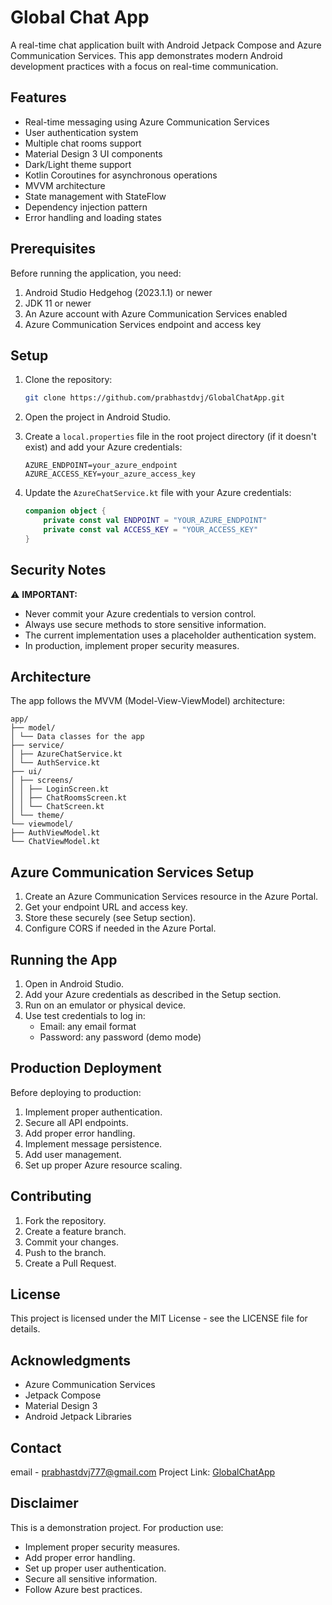 # Global Chat App

A real-time chat application built with Android Jetpack Compose and Azure Communication Services. This app demonstrates modern Android development practices with a focus on real-time communication.

## Features

- Real-time messaging using Azure Communication Services
- User authentication system
- Multiple chat rooms support
- Material Design 3 UI components
- Dark/Light theme support
- Kotlin Coroutines for asynchronous operations
- MVVM architecture
- State management with StateFlow
- Dependency injection pattern
- Error handling and loading states

## Prerequisites

Before running the application, you need:

1. Android Studio Hedgehog (2023.1.1) or newer
2. JDK 11 or newer
3. An Azure account with Azure Communication Services enabled
4. Azure Communication Services endpoint and access key

## Setup

1. Clone the repository:
   ```bash
   git clone https://github.com/prabhastdvj/GlobalChatApp.git
   ```

2. Open the project in Android Studio.

3. Create a `local.properties` file in the root project directory (if it doesn't exist) and add your Azure credentials:
   ```properties
   AZURE_ENDPOINT=your_azure_endpoint
   AZURE_ACCESS_KEY=your_azure_access_key
   ```

4. Update the `AzureChatService.kt` file with your Azure credentials:
   ```kotlin
   companion object {
       private const val ENDPOINT = "YOUR_AZURE_ENDPOINT"
       private const val ACCESS_KEY = "YOUR_ACCESS_KEY"
   }
   ```

## Security Notes

⚠️ **IMPORTANT:**
- Never commit your Azure credentials to version control.
- Always use secure methods to store sensitive information.
- The current implementation uses a placeholder authentication system.
- In production, implement proper security measures.

## Architecture

The app follows the MVVM (Model-View-ViewModel) architecture:
```
app/
├── model/
│ └── Data classes for the app
├── service/
│ ├── AzureChatService.kt
│ └── AuthService.kt
├── ui/
│ ├── screens/
│ │ ├── LoginScreen.kt
│ │ ├── ChatRoomsScreen.kt
│ │ └── ChatScreen.kt
│ └── theme/
└── viewmodel/
├── AuthViewModel.kt
└── ChatViewModel.kt
```
## Azure Communication Services Setup

1. Create an Azure Communication Services resource in the Azure Portal.
2. Get your endpoint URL and access key.
3. Store these securely (see Setup section).
4. Configure CORS if needed in the Azure Portal.

## Running the App

1. Open in Android Studio.
2. Add your Azure credentials as described in the Setup section.
3. Run on an emulator or physical device.
4. Use test credentials to log in:
   - Email: any email format
   - Password: any password (demo mode)

## Production Deployment

Before deploying to production:

1. Implement proper authentication.
2. Secure all API endpoints.
3. Add proper error handling.
4. Implement message persistence.
5. Add user management.
6. Set up proper Azure resource scaling.

## Contributing

1. Fork the repository.
2. Create a feature branch.
3. Commit your changes.
4. Push to the branch.
5. Create a Pull Request.

## License

This project is licensed under the MIT License - see the LICENSE file for details.

## Acknowledgments

- Azure Communication Services
- Jetpack Compose
- Material Design 3
- Android Jetpack Libraries

## Contact

email - prabhastdvj777@gmail.com
Project Link: [GlobalChatApp](https://github.com/prabhastdvj/GlobalChatApp)

## Disclaimer

This is a demonstration project. For production use:
- Implement proper security measures.
- Add proper error handling.
- Set up proper user authentication.
- Secure all sensitive information.
- Follow Azure best practices.
